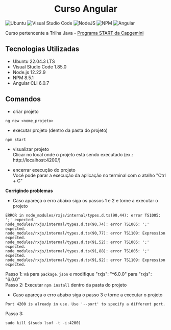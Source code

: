 <h1 align="center"> Curso Angular </h1>

![Ubuntu](https://img.shields.io/badge/Ubuntu-E95420?style=for-the-badge&logo=ubuntu&logoColor=white) ![Visual Studio Code](https://img.shields.io/badge/Visual%20Studio%20Code-0078d7.svg?style=for-the-badge&logo=visual-studio-code&logoColor=white) ![NodeJS](https://img.shields.io/badge/node.js-6DA55F?style=for-the-badge&logo=node.js&logoColor=white) ![NPM](https://img.shields.io/badge/NPM-%23CB3837.svg?style=for-the-badge&logo=npm&logoColor=white) ![Angular](https://img.shields.io/badge/angular-%23DD0031.svg?style=for-the-badge&logo=angular&logoColor=white)    

Curso pertencente a Trilha Java - [Programa START da Capgemini](https://startcapgemini.com.br/)

## Tecnologias Utilizadas

* Ubuntu 22.04.3 LTS
* Visual Studio Code 1.85.0
* Node.js 12.22.9
* NPM 8.5.1
* Angular CLI 6.0.7

## Comandos 

- criar projeto
```
ng new <nome_projeto>
```

- executar projeto (dentro da pasta do projeto)
```
npm start
```

- visualizar projeto <br>
Clicar no local onde o projeto está sendo executado (ex.: http://localhost:4200/)

- encerrar execução do projeto <br>
Você pode parar a execução da aplicação no terminal com o atalho "Ctrl + C"


**Corrigindo problemas**

- Caso apareça o erro abaixo siga os passos 1 e 2 e torne a executar o projeto
```
ERROR in node_modules/rxjs/internal/types.d.ts(90,44): error TS1005: ';' expected.
node_modules/rxjs/internal/types.d.ts(90,74): error TS1005: ';' expected.
node_modules/rxjs/internal/types.d.ts(90,77): error TS1109: Expression expected.
node_modules/rxjs/internal/types.d.ts(91,52): error TS1005: ';' expected.
node_modules/rxjs/internal/types.d.ts(91,88): error TS1005: ';' expected.
node_modules/rxjs/internal/types.d.ts(91,92): error TS1109: Expression expected.
```

Passo 1: vá para `package.json` e modifique "rxjs": "^6.0.0" para "rxjs": "6.0.0" <br>
Passo 2: Executar `npm install` dentro da pasta do projeto

- Caso apareça o erro abaixo siga o passo 3 e torne a executar o projeto
```
Port 4200 is already in use. Use '--port' to specify a different port.
```

Passo 3: 
```
sudo kill $(sudo lsof -t -i:4200)
```

